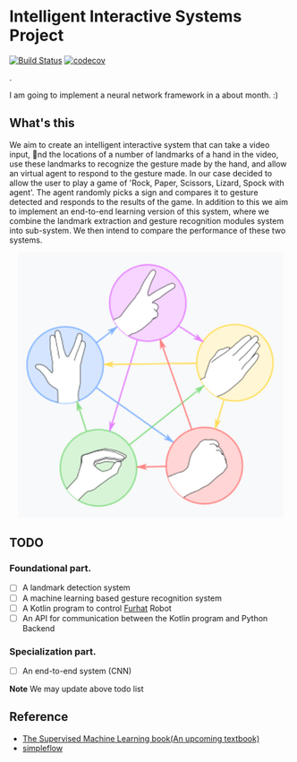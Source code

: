 

# Intelligent Interactive Systems Project

[![Build Status](https://travis-ci.com/nanguoyu/Intelligent-Interactive-Systems-Project.svg?branch=master)](https://travis-ci.com/nanguoyu/Intelligent-Interactive-Systems-Project)
[![codecov](https://codecov.io/gh/nanguoyu/Intelligent-Interactive-Systems-Project/branch/master/graph/badge.svg)](https://codecov.io/gh/nanguoyu/Intelligent-Interactive-Systems-Project)


.

I am going to implement a neural network framework in a about month. :)

## What's this

We aim to create an intelligent interactive system that can take a video input,
nd the locations of a number of landmarks of a hand in the video, use these landmarks
to recognize the gesture made by the hand, and allow an virtual agent to respond to the
gesture made. In our case decided to allow the user to play a game of 'Rock, Paper,
Scissors, Lizard, Spock with agent'. The agent randomly picks a sign and compares it to
gesture detected and responds to the results of the game. In addition to this we aim to
implement an end-to-end learning version of this system, where we combine the landmark
extraction and gesture recognition modules system into sub-system. We then intend to
compare the performance of these two systems.

<div align="center">
    <img src=".github/rule.png">
</div>

## TODO

### Foundational part.
- [ ] A landmark detection system
- [ ] A machine learning based gesture recognition system
- [ ] A Kotlin program to control [Furhat](https://furhatrobotics.com/) Robot
- [ ] An API for communication between the Kotlin program and Python Backend

### Specialization part.
- [ ] An end-to-end system (CNN) 

**Note** We may update above todo list

## Reference
- [The Supervised Machine Learning book(An upcoming textbook)](http://smlbook.org/)
- [simpleflow](https://github.com/PytLab/simpleflow)
